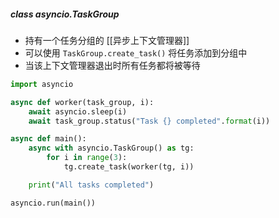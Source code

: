 ##### class asyncio.TaskGroup
- 持有一个任务分组的 [[异步上下文管理器]]
- 可以使用 `TaskGroup.create_task()` 将任务添加到分组中
- 当该上下文管理器退出时所有任务都将被等待
```python
import asyncio

async def worker(task_group, i):
    await asyncio.sleep(i)
    await task_group.status("Task {} completed".format(i))

async def main():
    async with asyncio.TaskGroup() as tg:
        for i in range(3):
            tg.create_task(worker(tg, i))

    print("All tasks completed")

asyncio.run(main())

```

